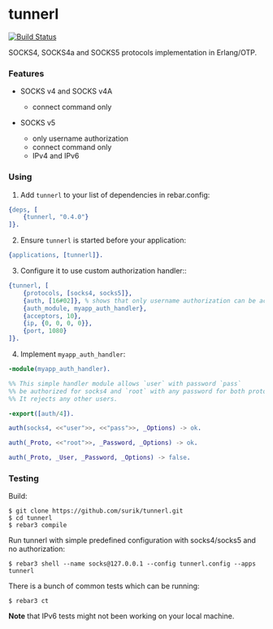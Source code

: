 # tunnerl 

[![Build Status](https://travis-ci.org/surik/tunnerl.svg?branch=master)](https://travis-ci.org/surik/tunnerl)

SOCKS4, SOCKS4a and SOCKS5 protocols implementation in Erlang/OTP.


### Features

 * SOCKS v4 and SOCKS v4A 
   * connect command only

 * SOCKS v5 
   * only username authorization 
   * connect command only
   * IPv4 and IPv6

### Using

1. Add `tunnerl` to your list of dependencies in rebar.config:

```erlang
{deps, [
    {tunnerl, "0.4.0"}
]}.
```

2. Ensure `tunnerl` is started before your application:

```erlang
{applications, [tunnerl]}.
```

3. Configure it to use custom authorization handler::

```erlang
{tunnerl, [
    {protocols, [socks4, socks5]},
    {auth, [16#02]}, % shows that only username authorization can be accepted
    {auth_module, myapp_auth_handler},
    {acceptors, 10},
    {ip, {0, 0, 0, 0}},
    {port, 1080}
]}.
```

4. Implement `myapp_auth_handler`:

```erlang
-module(myapp_auth_handler).

%% This simple handler module allows `user` with password `pass` 
%% be authorized for socks4 and `root` with any password for both protocols.
%% It rejects any other users.

-export([auth/4]).

auth(socks4, <<"user">>, <<"pass">>, _Options) -> ok.

auth(_Proto, <<"root">>, _Password, _Options) -> ok.

auth(_Proto, _User, _Password, _Options) -> false.
```

### Testing

Build:

    $ git clone https://github.com/surik/tunnerl.git
    $ cd tunnerl
    $ rebar3 compile

Run tunnerl with simple predefined configuration with socks4/socks5 and no authorization:

    $ rebar3 shell --name socks@127.0.0.1 --config tunnerl.config --apps tunnerl

There is a bunch of common tests which can be running:

    $ rebar3 ct

**Note** that IPv6 tests might not been working on your local machine.
